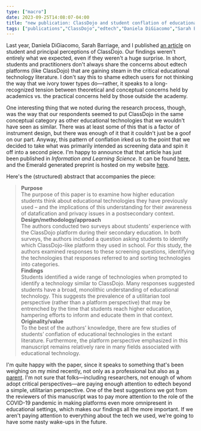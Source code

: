 ```yaml
---
type: ["macro"]
date: 2023-09-25T14:08:07-04:00
title: "new publication: ClassDojo and student conflation of educational technologies"
tags: ["publications","ClassDojo","edtech","Daniela DiGiacomo","Sarah Barriage","ivory tower","Information and Learning Sciences"]
---
```

Last year, Daniela DiGiacomo, Sarah Barriage, and I published [an article](https://doi.org/10.1007/s11528-021-00640-6) on student and principal perceptions of ClassDojo. Our findings weren't entirely what we expected, even if they weren't a huge surprise. In short, students and practitioners don't always share the concerns about edtech platforms (like ClassDojo) that are gaining steam in the critical educational technology literature. I don't say this to shame edtech users for not thinking the way that we ivory tower types do—rather, it speaks to a long-recognized tension between theoretical and conceptual concerns held by academics vs. the practical concerns held by those outside the academy.

One interesting thing that we noted during the research process, though, was the way that our respondents seemed to put ClassDojo in the same conceptual category as other educational technologies that we wouldn't have seen as similar. There was at least some of this that is a factor of instrument design, but there was enough of it that it couldn't just be a goof on our part. Anyway, this pattern of conflation irked us to the point that we decided to take what was primarily intended as screening data and spin it off into a second piece. I'm happy to announce that that article has just been published in *Information and Learning Science*. It can be found [here](https://www.emerald.com/insight/content/doi/10.1108/ILS-03-2023-0030/full/html), and the Emerald generated preprint is hosted on my website [here](/Greenhalgh_et_al_preprint_Dojo_conflation.PDF).

Here's the (structured) abstract that accompanies the piece: 

> **Purpose**  
The purpose of this paper is to examine how higher education students think about educational technologies they have previously used – and the implications of this understanding for their awareness of datafication and privacy issues in a postsecondary context.  
**Design/methodology/approach**  
The authors conducted two surveys about students’ experience with the ClassDojo platform during their secondary education. In both surveys, the authors included a question asking students to identify which ClassDojo-like platform they used in school. For this study, the authors examined responses to these screening questions, identifying the technologies that responses referred to and sorting technologies into categories.  
**Findings**  
Students identified a wide range of technologies when prompted to identify a technology similar to ClassDojo. Many responses suggested students have a broad, monolithic understanding of educational technology. This suggests the prevalence of a utilitarian tool perspective (rather than a platform perspective) that may be entrenched by the time that students reach higher education, hampering efforts to inform and educate them in that context.  
**Originality/value**  
To the best of the authors’ knowledge, there are few studies of students’ conflation of educational technologies in the extant literature. Furthermore, the platform perspective emphasized in this manuscript remains relatively rare in many fields associated with educational technology.

I'm quite happy with the paper, since it speaks to something that's been weighing on my mind recently, not only as a professional but also as [a parent](https://spencergreenhalgh.com/work/being-a-parent-as-an-ed-tech-researcher/). I'm not sure that folks—including researchers, not enough of whom adopt critical perspectives—are paying enough attention to edtech beyond a simple, utilitarian perspective. One of the best suggestions we got from the reviewers of this manuscript was to pay more attention to the role of the COVID-19 pandemic in making platforms even more omnipresent in educational settings, which makes our findings all the more important. If we aren't paying attention to everything about the tech we used, we're going to have some nasty wake-ups in the future.
